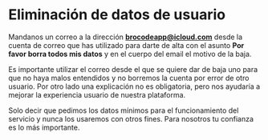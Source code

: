 # Eliminación de datos de usuario

Mandanos un correo a la dirección **brocodeapp@icloud.com** desde la cuenta de correo que has utilizado para darte de alta con el asunto **Por favor borra todos mis datos** y en el cuerpo del email el motivo de la baja.

Es importante utilizar el correo desde el que se quiere dar de baja uno para que no haya malos entendidos y no borremos la cuenta por error de otro usuario. Por otro lado una explicación no es obligatoria, pero nos ayudaría a mejorar la experiencia usuario de nuestra plataforma.
      
Solo decir que pedimos los datos mínimos para el funcionamiento del servicio y nunca los usaremos con otros fines. Para nosotros tu confianza es lo más importante.